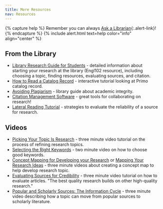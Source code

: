 ```yaml
---
title: More Resources
nav: Resources
---
```


{% capture help %}
Remember you can always [Ask a Librarian](https://www.lib.uidaho.edu/help/){:.alert-link}!{% endcapture %}
{% include alert.html text=help color="info" align="center" %}

## From the Library 

- [Library Research Guide for Students](https://libguides.uidaho.edu/Engl102libraryunit) - detailed information about starting your research at the library (Engl102 resource), including choosing a topic, finding resources, evaluating sources, and citation.
- [How to Read a Catalog Record](https://h5p.uidaholib.org/fye/how-to-read-a-catalog-record/) - interactive tutorial looking at Primo catalog record.
- [Avoiding Plagiarism](https://libguides.uidaho.edu/avoidingplagiarism) - library guide about academic integrity.
- [Citation Management Software](https://libguides.uidaho.edu/citation-management) - great tools for collaborating on research!
- [Lateral Reading Tutorial](https://www.lib.uidaho.edu/instruction/lateral/story.html) - strategies to evaluate the reliability of a source for research.

## Videos

- [Picking Your Topic Is Research](https://www.lib.ncsu.edu/tutorials/picking_topic) - three minute video tutorial on the process of refining research topics.
- [Selecting the Right Keywords](https://vimeo.com/12861706) - two minute video on how to choose good keywords.
- [Concept Mapping for Developing your Research](https://youtu.be/v_8rNiW4A9A) or [Mapping Your Research Ideas](https://youtu.be/jj-F6YVtsxI) - three minute videos about creating a concept map to help develop research topic.
- [Evaluating Sources for Credibility](https://youtu.be/PLTOVoHbH5c) - three minute video tutorial on how to evaluate articles. "The best quality research builds on other high-quality research."
- [Popular and Scholarly Sources: The Information Cycle](https://youtu.be/f-17MbjEws4) - three minute video describing how a topic can move from popular sources to scholarly literature.
